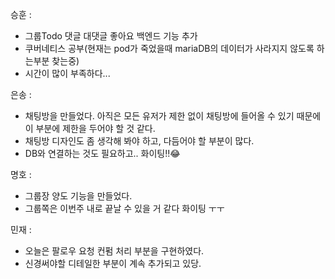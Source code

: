 승훈 :
* 그룹Todo 댓글 대댓글 좋아요 백엔드 기능 추가
* 쿠버네티스 공부(현재는 pod가 죽었을때 mariaDB의 데이터가 사라지지 않도록 하는부분 찾는중)
* 시간이 많이 부족하다... 

은송 :  
- 채팅방을 만들었다. 아직은 모든 유저가 제한 없이 채팅방에 들어올 수 있기 때문에 이 부분에 제한을 두어야 할 것 같다.
- 채팅방 디자인도 좀 생각해 봐야 하고, 다듬어야 할 부분이 많다.
- DB와 연결하는 것도 필요하고.. 화이팅!!😂

명호 :  
- 그룹장 양도 기능을 만들었다.
- 그룹쪽은 이번주 내로 끝날 수 있을 거 같다 화이팅 ㅜㅜ

민재 :
- 오늘은 팔로우 요청 컨펌 처리 부분을 구현하였다.
- 신경써야할 디테일한 부분이 계속 추가되고 있당. 
